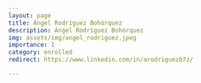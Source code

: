 ```yaml
---
layout: page
title: Ángel Rodríguez Bohórquez
description: Ángel Rodríguez Bohórquez
img: assets/img/angel_rodriguez.jpeg
importance: 1
category: enrolled
redirect: https://www.linkedin.com/in/arodriguezb7z/

---
```

